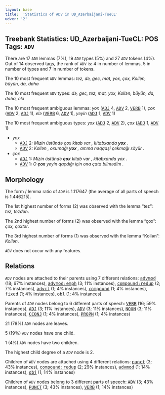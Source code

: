 ```yaml
---
layout: base
title:  'Statistics of ADV in UD_Azerbaijani-TueCL'
udver: '2'
---
```


## Treebank Statistics: UD_Azerbaijani-TueCL: POS Tags: `ADV`

There are 17 `ADV` lemmas (7%), 19 `ADV` types (5%) and 27 `ADV` tokens (4%).
Out of 14 observed tags, the rank of `ADV` is: 4 in number of lemmas, 5 in number of types and 7 in number of tokens.

The 10 most frequent `ADV` lemmas: <em>tez, də, gec, mat, yox, çox, Kollən, büyün, da, daha</em>

The 10 most frequent `ADV` types:  <em>də, gec, tez, mat, yox, Kollən, büyün, da, daha, elə</em>

The 10 most frequent ambiguous lemmas: <em>yox</em> (<tt><a href="az_tuecl-pos-ADJ.html">ADJ</a></tt> 4, <tt><a href="az_tuecl-pos-ADV.html">ADV</a></tt> 2, <tt><a href="az_tuecl-pos-VERB.html">VERB</a></tt> 1), <em>çox</em> (<tt><a href="az_tuecl-pos-ADV.html">ADV</a></tt> 2, <tt><a href="az_tuecl-pos-ADJ.html">ADJ</a></tt> 1), <em>elə</em> (<tt><a href="az_tuecl-pos-VERB.html">VERB</a></tt> 6, <tt><a href="az_tuecl-pos-ADV.html">ADV</a></tt> 1), <em>yeyin</em> (<tt><a href="az_tuecl-pos-ADJ.html">ADJ</a></tt> 1, <tt><a href="az_tuecl-pos-ADV.html">ADV</a></tt> 1)

The 10 most frequent ambiguous types:  <em>yox</em> (<tt><a href="az_tuecl-pos-ADJ.html">ADJ</a></tt> 2, <tt><a href="az_tuecl-pos-ADV.html">ADV</a></tt> 2), <em>çox</em> (<tt><a href="az_tuecl-pos-ADJ.html">ADJ</a></tt> 1, <tt><a href="az_tuecl-pos-ADV.html">ADV</a></tt> 1)


* <em>yox</em>
  * <tt><a href="az_tuecl-pos-ADJ.html">ADJ</a></tt> 2: <em>Mizin üstündə çox kitab var , kitabxanda <b>yox</b> .</em>
  * <tt><a href="az_tuecl-pos-ADV.html">ADV</a></tt> 2: <em>Kollən , oxumağı <b>yox</b> , amma nəqqaşi çekmağı söyür .</em>
* <em>çox</em>
  * <tt><a href="az_tuecl-pos-ADJ.html">ADJ</a></tt> 1: <em>Mizin üstündə <b>çox</b> kitab var , kitabxanda yox .</em>
  * <tt><a href="az_tuecl-pos-ADV.html">ADV</a></tt> 1: <em>O <b>çox</b> yeyin qaçdığı için ona çata bilmәdim .</em>

## Morphology

The form / lemma ratio of `ADV` is 1.117647 (the average of all parts of speech is 1.446215).

The 1st highest number of forms (2) was observed with the lemma “tez”: <em>tez, tezdən</em>.

The 2nd highest number of forms (2) was observed with the lemma “çox”: <em>çox, çoxtər</em>.

The 3rd highest number of forms (1) was observed with the lemma “Kollən”: <em>Kollən</em>.

`ADV` does not occur with any features.


## Relations

`ADV` nodes are attached to their parents using 7 different relations: <tt><a href="az_tuecl-dep-advmod.html">advmod</a></tt> (18; 67% instances), <tt><a href="az_tuecl-dep-advmod-emph.html">advmod:emph</a></tt> (3; 11% instances), <tt><a href="az_tuecl-dep-compound-redup.html">compound:redup</a></tt> (2; 7% instances), <tt><a href="az_tuecl-dep-advcl.html">advcl</a></tt> (1; 4% instances), <tt><a href="az_tuecl-dep-compound.html">compound</a></tt> (1; 4% instances), <tt><a href="az_tuecl-dep-fixed.html">fixed</a></tt> (1; 4% instances), <tt><a href="az_tuecl-dep-obl.html">obl</a></tt> (1; 4% instances)

Parents of `ADV` nodes belong to 6 different parts of speech: <tt><a href="az_tuecl-pos-VERB.html">VERB</a></tt> (16; 59% instances), <tt><a href="az_tuecl-pos-ADJ.html">ADJ</a></tt> (3; 11% instances), <tt><a href="az_tuecl-pos-ADV.html">ADV</a></tt> (3; 11% instances), <tt><a href="az_tuecl-pos-NOUN.html">NOUN</a></tt> (3; 11% instances), <tt><a href="az_tuecl-pos-CCONJ.html">CCONJ</a></tt> (1; 4% instances), <tt><a href="az_tuecl-pos-PROPN.html">PROPN</a></tt> (1; 4% instances)

21 (78%) `ADV` nodes are leaves.

5 (19%) `ADV` nodes have one child.

1 (4%) `ADV` nodes have two children.

The highest child degree of a `ADV` node is 2.

Children of `ADV` nodes are attached using 4 different relations: <tt><a href="az_tuecl-dep-punct.html">punct</a></tt> (3; 43% instances), <tt><a href="az_tuecl-dep-compound-redup.html">compound:redup</a></tt> (2; 29% instances), <tt><a href="az_tuecl-dep-advmod.html">advmod</a></tt> (1; 14% instances), <tt><a href="az_tuecl-dep-obj.html">obj</a></tt> (1; 14% instances)

Children of `ADV` nodes belong to 3 different parts of speech: <tt><a href="az_tuecl-pos-ADV.html">ADV</a></tt> (3; 43% instances), <tt><a href="az_tuecl-pos-PUNCT.html">PUNCT</a></tt> (3; 43% instances), <tt><a href="az_tuecl-pos-VERB.html">VERB</a></tt> (1; 14% instances)

